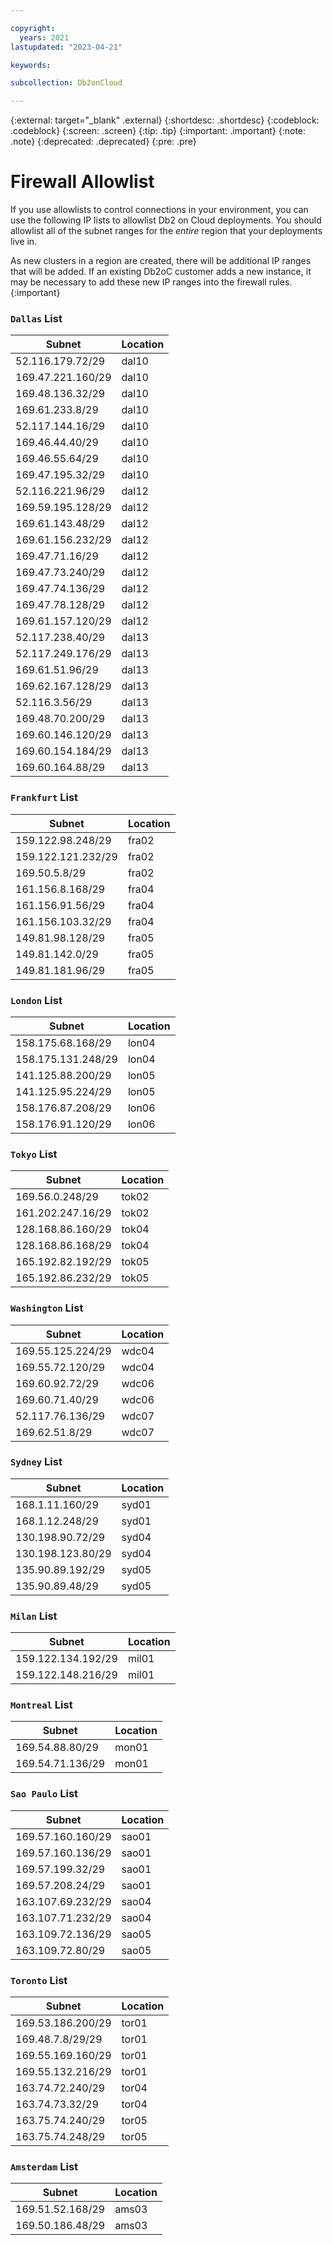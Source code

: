 ```yaml
---

copyright:
  years: 2021
lastupdated: "2023-04-21"

keywords:

subcollection: Db2onCloud

---
```


<!-- Attribute definitions --> 
{:external: target="_blank" .external}
{:shortdesc: .shortdesc}
{:codeblock: .codeblock}
{:screen: .screen}
{:tip: .tip}
{:important: .important}
{:note: .note}
{:deprecated: .deprecated}
{:pre: .pre}

# Firewall Allowlist

If you use allowlists to control connections in your environment, you can use the following IP lists to allowlist Db2 on Cloud deployments. You should allowlist all of the subnet ranges for the _entire_ region that your deployments live in.

As new clusters in a region are created, there will be additional IP ranges that will be added. If an existing Db2oC customer adds a new instance, it may be necessary to add these new IP ranges into the firewall rules.
{:important}

### `Dallas` List
Subnet | Location
-- | --
52.116.179.72/29 | dal10
169.47.221.160/29 | dal10
169.48.136.32/29 | dal10
169.61.233.8/29 | dal10
52.117.144.16/29 | dal10
169.46.44.40/29 | dal10
169.46.55.64/29 | dal10
169.47.195.32/29 | dal10
52.116.221.96/29 | dal12
169.59.195.128/29 | dal12
169.61.143.48/29 | dal12
169.61.156.232/29 | dal12
169.47.71.16/29 | dal12
169.47.73.240/29 | dal12
169.47.74.136/29 | dal12
169.47.78.128/29 | dal12
169.61.157.120/29 | dal12
52.117.238.40/29 | dal13
52.117.249.176/29 | dal13
169.61.51.96/29 | dal13
169.62.167.128/29 | dal13
52.116.3.56/29 | dal13
169.48.70.200/29 | dal13
169.60.146.120/29 | dal13
169.60.154.184/29 | dal13
169.60.164.88/29 | dal13


### `Frankfurt` List
Subnet | Location
-- | --
159.122.98.248/29 | fra02
159.122.121.232/29 | fra02
169.50.5.8/29 | fra02
161.156.8.168/29 | fra04
161.156.91.56/29 | fra04
161.156.103.32/29 | fra04
149.81.98.128/29 | fra05
149.81.142.0/29 | fra05
149.81.181.96/29 | fra05


### `London` List
Subnet | Location
-- | --
158.175.68.168/29 | lon04
158.175.131.248/29 | lon04
141.125.88.200/29 | lon05
141.125.95.224/29 | lon05
158.176.87.208/29 | lon06
158.176.91.120/29 | lon06



### `Tokyo` List
Subnet | Location
-- | --
169.56.0.248/29 | tok02
161.202.247.16/29 | tok02
128.168.86.160/29 | tok04
128.168.86.168/29 | tok04
165.192.82.192/29 | tok05
165.192.86.232/29 | tok05

### `Washington` List
Subnet | Location
-- | --
169.55.125.224/29 | wdc04
169.55.72.120/29 | wdc04
169.60.92.72/29 | wdc06
169.60.71.40/29 | wdc06
52.117.76.136/29 | wdc07
169.62.51.8/29 | wdc07


### `Sydney` List
Subnet | Location
-- | --
168.1.11.160/29 | syd01
168.1.12.248/29 | syd01
130.198.90.72/29 | syd04
130.198.123.80/29 | syd04
135.90.89.192/29 | syd05
135.90.89.48/29 | syd05


### `Milan` List
Subnet | Location
-- | --
159.122.134.192/29 | mil01
159.122.148.216/29 | mil01

### `Montreal` List
Subnet | Location
-- | --
169.54.88.80/29 | mon01
169.54.71.136/29 | mon01


### `Sao Paulo` List
Subnet | Location
-- | --
169.57.160.160/29 | sao01
169.57.160.136/29 | sao01
169.57.199.32/29 | sao01
169.57.208.24/29 | sao01
163.107.69.232/29 | sao04
163.107.71.232/29 | sao04
163.109.72.136/29 | sao05
163.109.72.80/29 | sao05


### `Toronto` List
Subnet | Location
-- | --
169.53.186.200/29 | tor01
169.48.7.8/29/29 | tor01
169.55.169.160/29 | tor01
169.55.132.216/29 | tor01
163.74.72.240/29 | tor04
163.74.73.32/29 | tor04
163.75.74.240/29 | tor05
163.75.74.248/29 | tor05


### `Amsterdam` List
Subnet | Location
-- | --
169.51.52.168/29 | ams03
169.50.186.48/29 | ams03

